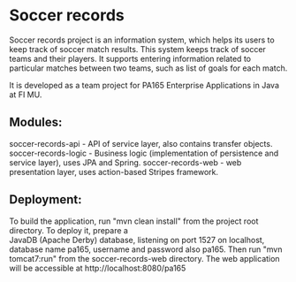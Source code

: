 # Soccer records

Soccer records project is an information system, which helps its users to keep track of soccer match results. This system keeps track of soccer teams and their players. It supports entering information related to particular matches between two teams, such as list of goals for each match.

It is developed as a team project for PA165 Enterprise Applications in Java at FI MU.

## Modules:
soccer-records-api - API of service layer, also contains transfer objects.
soccer-records-logic - Business logic (implementation of persistence and service layer), uses JPA and Spring.
soccer-records-web - web presentation layer, uses action-based Stripes framework.

## Deployment:
To build the application, run "mvn clean install" from the project root directory.
To deploy it, prepare a JavaDB (Apache Derby) database, listening on port 1527 on localhost, database name pa165, username and password also pa165.
Then run "mvn tomcat7:run" from the soccer-records-web directory.
The web application will be accessible at http://localhost:8080/pa165
